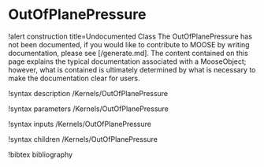 <!-- MOOSE Documentation Stub: Remove this when content is added. -->

# OutOfPlanePressure

!alert construction title=Undocumented Class
The OutOfPlanePressure has not been documented, if you would like to contribute to MOOSE by
writing documentation, please see [/generate.md]. The content contained on this page explains
the typical documentation associated with a MooseObject; however, what is contained is ultimately
determined by what is necessary to make the documentation clear for users.

!syntax description /Kernels/OutOfPlanePressure

!syntax parameters /Kernels/OutOfPlanePressure

!syntax inputs /Kernels/OutOfPlanePressure

!syntax children /Kernels/OutOfPlanePressure

!bibtex bibliography
